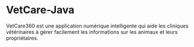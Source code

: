 # VetCare-Java
VetCare360 ​​est une application numérique intelligente qui aide les cliniques vétérinaires à gérer facilement les informations sur les animaux et leurs propriétaires.
